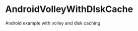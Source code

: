 AndroidVolleyWithDIskCache
==========================

Android example with volley and disk caching 
